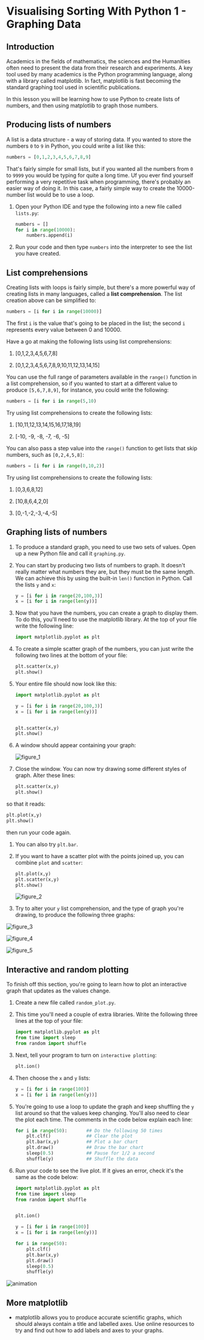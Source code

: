 # Visualising Sorting With Python 1 - Graphing Data

## Introduction

Academics in the fields of mathematics, the sciences and the Humanities often need to present the data from their research and experiments. A key tool used by many academics is the Python programming language, along with a library called matplotlib. In fact, matplotlib is fast becoming the standard graphing tool used in scientific publications.

In this lesson you will be learning how to use Python to create lists of numbers, and then using matplotlib to graph those numbers.

## Producing lists of numbers

A list is a data structure - a way of storing data. If you wanted to store the numbers `0` to `9` in Python, you could write a list like this:

```python
numbers = [0,1,2,3,4,5,6,7,8,9]
```

That's fairly simple for small lists, but if you wanted all the numbers from `0` to `9999` you would be typing for quite a long time. Uf you ever find yourself performing a very repetitive task when programming, there's probably an easier way of doing it. In this case, a fairly simple way to create the 10000-number list would be to use a loop.

1. Open your Python IDE and type the following into a new file called `lists.py`:

	```python
	numbers = []
	for i in range(10000):
		numbers.append(i)
	```

1. Run your code and then type `numbers` into the interpreter to see the list you have created.

## List comprehensions

Creating lists with loops is fairly simple, but there's a more powerful way of creating lists in many languages, called a **list comprehension**. The list creation above can be simplified to:

```python
numbers = [i for i in range(10000)]
```

The first `i` is the value that's going to be placed in the list; the second `i` represents every value between 0 and 10000.

Have a go at making the following lists using list comprehensions:

1. [0,1,2,3,4,5,6,7,8]

1. [0,1,2,3,4,5,6,7,8,9,10,11,12,13,14,15]

You can use the full range of parameters available in the `range()` function in a list comprehension, so if you wanted to start at a different value to produce `[5,6,7,8,9]`, for instance, you could write the following:

```python
numbers = [i for i in range(5,10)
```

Try using list comprehensions to create the following lists:

1. [10,11,12,13,14,15,16,17,18,19]

1. [-10, -9, -8, -7, -6, -5]

You can also pass a step value into the `range()` function to get lists that skip numbers, such as `[0,2,4,5,8]`:

```python
numbers = [i for i in range(0,10,2)]
```

Try using list comprehensions to create the following lists:

1. [0,3,6,8,12]

1. [10,8,6,4,2,0]

1. [0,-1,-2,-3,-4,-5]

## Graphing lists of numbers

1. To produce a standard graph, you need to use two sets of values. Open up a new Python file and call it `graphing.py`.

1. You can start by producing two lists of numbers to graph. It doesn't really matter what numbers they are, but they must be the same length. We can achieve this by using the built-in `len()` function in Python. Call the lists `y` and `x`:

	```python
	y = [i for i in range(20,100,3)]
	x = [i for i in range(len(y))]
	```

1. Now that you have the numbers, you can create a graph to display them. To do this, you'll need to use the matplotlib library. At the top of your file write the following line:

	```python
	import matplotlib.pyplot as plt
	```

1. To create a simple scatter graph of the numbers, you can just write the following two lines at the bottom of your file:

	```python
	plt.scatter(x,y)
	plt.show()
	```

1. Your entire file should now look like this:

	```python
	import matplotlib.pyplot as plt

	y = [i for i in range(20,100,3)]
	x = [i for i in range(len(y))]


	plt.scatter(x,y)
	plt.show()
	```

1. A window should appear containing your graph:

	![figure_1](images/figure_1.png)

1. Close the window. You can now try drawing some different styles of graph. Alter these lines:

	```python
	plt.scatter(x,y)
	plt.show()
	```

so that it reads:

```python
plt.plot(x,y)
plt.show()
```

then run your code again.

1. You can also try `plt.bar`.

2. If you want to have a scatter plot with the points joined up, you can combine `plot` and `scatter`:

	```python
	plt.plot(x,y)
	plt.scatter(x,y)
	plt.show()
	```

	![figure_2](images/figure_2.png)

1. Try to alter your `y` list comprehension, and the type of graph you're drawing, to produce the following three graphs:

![figure_3](images/figure_3.png)

![figure_4](images/figure_4.png)

![figure_5](images/figure_5.png)

## Interactive and random plotting

To finish off this section, you're going to learn how to plot an interactive graph that updates as the values change.

1. Create a new file called `random_plot.py`.

1. This time you'll need a couple of extra libraries. Write the following three lines at the top of your file:

	```python
	import matplotlib.pyplot as plt
	from time import sleep
	from random import shuffle
	```

1. Next, tell your program to turn on `interactive plotting`:

	```python
	plt.ion()
	```

1. Then choose the `x` and `y` lists:

	```python
	y = [i for i in range(100)]
	x = [i for i in range(len(y))]
	```

1. You're going to use a loop to update the graph and keep shuffling the `y` list around so that the values keep changing. You'll also need to clear the plot each time. The comments in the code below explain each line:

   ```python
   for i in range(50):       ## Do the following 50 times
	   plt.clf()             ## Clear the plot
	   plt.bar(x,y)          ## Plot a bar chart
	   plt.draw()            ## Draw the bar chart
	   sleep(0.5)            ## Pause for 1/2 a second
	   shuffle(y)            ## Shuffle the data

   ```

1. Run your code to see the live plot. If it gives an error, check it's the same as the code below:

	```python
	import matplotlib.pyplot as plt
	from time import sleep
	from random import shuffle


	plt.ion()

	y = [i for i in range(100)]
	x = [i for i in range(len(y))]

	for i in range(50):
		plt.clf()
		plt.bar(x,y)
		plt.draw()
		sleep(0.5)
		shuffle(y)
	```

![animation](images/anim.gif)

## More matplotlib

- matplotlib allows you to produce accurate scientific graphs, which should always contain a title and labelled axes. Use online resources to try and find out how to add labels and axes to your graphs.
